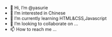 - 👋 Hi, I’m @yasurie
- 👀 I’m interested in Chinese
- 🌱 I’m currently learning HTML&CSS,Javascript
- 💞️ I’m looking to collaborate on ...
- 📫 How to reach me ...

<!---
yasurie/yasurie is a ✨ special ✨ repository because its `README.md` (this file) appears on your GitHub profile.
You can click the Preview link to take a look at your changes.
--->
